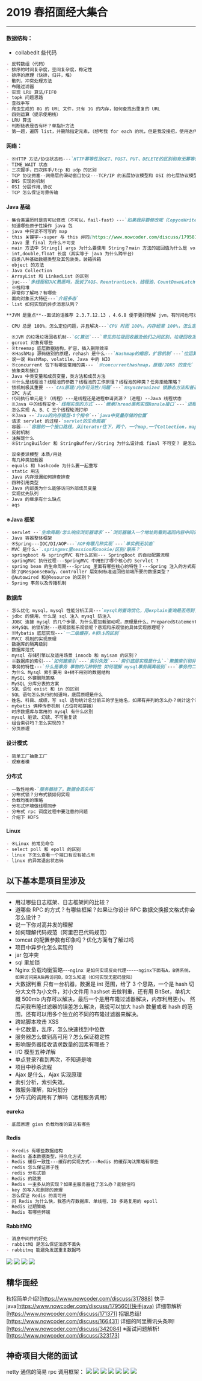 # 2019 春招面经大集合

---

#### **数据结构：**

- collabedit 些代码

```markdown
- 反转数组（代码）
- 排序的时间复杂度，空间复杂度，稳定性
- 排序的原理（快排，归并，堆）
- 散列，冲突处理方法
- 布隆过滤器
- 实现 LRU 算法/FIFO
- topk 问题思路
- 查找手写
- 爬虫生成的 8G 的 URL 文件，只有 1G 的内存，如何查找出重复的 URL
- 四则运算（提示使用栈）
- LRU 算法
- 判断链表是否有环？单指针方法
- 第一题，遍历 list，并删除指定元素，（想考我 for each 的坑，但是我没接招，使用迭代器完成）
```

#### **网络：**

```markdown
- ※HTTP 方法/协议状态码---`HTTP幂等性及GET、POST、PUT、DELETE的区别和有无幂等性`---`HTTP缓存机制`---`既然说 HTTP 是无状态的，那服务器怎么记住上次请求的用户`---`http 安全问题`---`https 如何实现`
- TIME_WAIT 状态
- 三次握手，四次挥手/tcp 和 udp 的区别
- TCP 协议拥塞--网络层的滑动窗口协议---TCP/IP 的五层协议模型和 OSI 的七层协议模型了解么？简单说一下，TCP 协议在哪一层？
- DNS 实现的机制
- OSI 分层作用,协议
- TCP 怎么保证可靠传输
```

#### **Java 基础**

```markdown
- 集合类遍历时是否可以修改（不可以，fail-fast）---`如果我非要修改呢（CopyonWriteArrayList可以在遍历的时候修改）`
- 知道哪些原子性操作 java 包
- java 中只读不可写的 map
- this 关键字--super 与 this 异同[https://www.nowcoder.com/discuss/179581]
- Java 里 final 为什么不可变
- main 方法中 String[] args 为什么要使用 String？main 方法的返回值为什么是 void？
- int,double,float 长度（其实等于 java 为什么跨平台）
- 四类八种基础数据类型及其包装类，装箱拆箱
- object 的方法
- Java Collection
- ArrayList 和 LinkedList 的区别
- juc---`多线程和JUC熟悉吗，我说了AQS、ReentrantLock、线程池、CountDownLatch、CyclicBarrier，然后问了我AQS是什么`
- ※栈和堆
- 异常你了解吗？有哪些
- 面向对象三大特征---`介绍多态`
- list 如何实现的异步消息队列？

**JVM 是重点**--面试的话推荐 2.3.7.12.13 ，4.6.8 便于更好理解 jvm，有时间也可以看看

- CPU 总是 100%，怎么定位问题，并且解决---`CPU 时而 100%，内存经常 100%，怎么定位问题，并且解决`---`查看一个线程的信息`

- ※JVM 的垃圾垃圾回收机制--`GC算法`---`常见的垃圾回收器及他们之间区别，垃圾回收发生在哪里`---`JVM调优命令`---`新生代老年代大小如何划分`---`怎么避免产生浮动垃圾？`
- gcroot 对象有哪些
- ※treemap 底层数据结构，扩容，插入删除效率
- ※HashMap 源码级别的原理，rehash 是什么---`Hashmap的缩容，扩容机制`---`位运算的好处`---`hashmap和hashtable区别,模运算比较`---`为什么使用红黑树`
- 说一说 HashMap、volatile、Java 中的 NIO
- ※concurrent 包下有哪些常用的类--- `※concurrenthashmap，原理/JDK8 的变化`
- 抽象类和接口
- Java 中类变量和成员变量，类方法和成员方法
- ※什么是线程池？线程池的参数？线程池的工作原理？线程池的种类？任务拒绝策略？
- 锁机制极其重要 ---`CAS原理/内存可见性/问题`---`※synchronized 锁静态方法和普通方法区别，volitile 关键字的理解`---`lock和synchronized区别`---`栅栏和闭锁的区别`
- IPC 方式
- 代码执行单元是？（线程）---是线程还是进程申请资源？（进程）--Java 线程状态
- ※Java 中的线程安全-`线程实现的方式`---`继承Thread类和实现Runale接口`---`进程和线程的区别`---`sleep和wait区别`---`threadlocal`---`start和run方法的区别，什么方法开启线程`---`进程间通讯的方式`---`Java 是单线程的还是单进程的？`---`各种线程池的应用场景`---`java的线程和操作系统的线程`
- 怎么实现 A、B、C 三个线程轮流打印
- ※Java --`Java的内存模型-8个指令`--`java中变量存储的位置`
- 请求 servlet 的过程-`servlet的生命周期`
- 容器---`容器的一个接口路线，从iterator往下，两个，一个map,一个Collection，map下面的hashmap，treemap,Collection下面的list,Set。list下面的ArrayList和LinkedList,Set下面的hashSet和TreeSet等，之后再吹了一下迭代器的快速失败和安全失败`
- 反射机制
- 注解是什么
- ※StringBuilder 和 StringBuffer//String 为什么设计成 final 不可变？ 是怎么实现不可变的

- 双亲委派模型 本质/用处
- 有几种类加载器
- equals 和 hashcode 为什么要一起重写
- static 用法
- Java 内存泄漏如何排查排查
- 四种引用类型
- Java 内部类为什么能够访问外部成员变量
- 实现优先队列
- Java 的继承有什么缺点
- aqs
```

#### **※Java 框架**

```markdown
- servlet --`生命周期/怎么响应浏览器请求`--`浏览器输入一个地址到看到返回内容中间流程`---`dispatcher流程`--`输入一个url，具体到每一个层`
- Java 容器整体框架
- ※Spring---IOC/DI/AOP---`AOP有哪几种实现`---`单实例无状态`
- MVC 是什么-`.springmvc里session和cookie/区别/联系？`
- springboot 与 springMVC 有什么区别--- SpringBoot 的自动配置流程
- springMVC 执行过程---SpringMVC 中用到了哪个核心的 Servlet ?
- spring bean 的生命周期---Spring 里面有哪些核心的特性？---Spring 注入的方式有哪些？---Spring 的 scope 里面有哪几个属性？bean 成员变量的参数注入有哪种方式？
- 除了@ResponseBody，controller 层如何标准返回给前端所要的数据类型？
- @Autowired 和@Resource 的区别？
- Spring 事务以及传播机制
```

#### **数据库**

```markdown
- 怎么优化 mysql，mysql 性能分析工具---`mysql的查询优化，用explain查询是否用到了索引`
- jdbc 的使用，什么是 sql 注入 mysql 防注入
- JDBC 连接 mysql 的几个步骤、为什么要加载驱动呢，原理是什么、PreparedStatement 和 Statement 区别、返回结果如何查询
- ※MySQL 的锁机制---悲观锁和乐观锁呢？悲观和乐观锁的具体实现原理呢？
- ※Mybatis 底层实现---`一二级缓存，#和\$的区别`
- MVCC 机制的实现原理
- 数据库的隔离级别
- 数据库范式
- mysql 存储引擎以及适用场景 innodb 和 myisam 的区别？
- ※数据库的索引---`如何建索引`---`索引失效`---`索引底层实现是什么`-`聚簇索引和非聚簇索引`---`除开使用 B+ 树实现的索引，还了解其他数据结构实现的索引吗？`
- 事务的特性---`什么是事务 事物的几种特性 如何理解 mysql事务隔离级别`---`事务的二段提交`
- 为什么 Mysql 索引要用 B+树不用别的数据结构
- MySQL 外键删除策略
- MySQL 分库分表的方案
- SQL 语句 exist 和 in 的区别
- SQL 语句怎么执行的知道吗，底层原理是什么
- 姓名、科目、成绩，写 sql 语句统计总分前三的学生姓名，如果有并列的怎么办？统计这个班的学生选了哪些科目
- mybatis 俩种传参机制（占位符和拼接）
- 时序数据库与常用的 mysql 有什么区别
- mysql 脏读、幻读、不可重复读
- 组合索引吗？怎么实现的？
- 分页原理
```

#### **设计模式**

```markdown
- 简单工厂抽象工厂
- 观察者模
```

#### **分布式**

```markdown
- 一致性哈希-`服务器挂了，数据会丢失吗`
- 分布式锁？分布式锁如何实现
- 负载均衡的策略
- 分布式环境做线程同步
- 分布式 rpc 调度过程中要注意的问题
- 介绍下 HDFS
```

#### **Linux**

```markdown
- ※Linux 的常见命令
- select poll 和 epoll 的区别
- linux 下怎么查看一个端口有没有被占用
- linux 的异常退出状态码
```

## 以下基本是项目里涉及

---

- 用过哪些日志框架、日志框架间的比较？
- 道哪些 RPC 的方式？有哪些框架？如果让你设计 RPC 数据交换报文格式你会怎么设计？
- 说一下你对高并发的理解
- 如何理解代码规范（阿里巴巴代码规范）
- tomcat 的配置参数有印象吗？优化方面有了解过吗
- 项目中异步化怎么实现的
- jar 包冲突
- sql 里加锁
- Nginx 负载均衡策略---`nginx 是如何实现反向代理`-----`nginx下面有A，B俩系统，如果访问完A后再访问B，B怎么知道（如何实现无密码登陆）`
- 大数据判重
  只有一台机器，数据是 int 范围，给了 3 个思路，一个是 hash 切分大文件为小文件，对小文件用 hashset 去做判重，还有用 BitSet，单机大概 500mb 内存可以解决，最后一个是用布隆过滤器解决，内存利用更小。 然后问我布隆过滤器的误差怎么解决，我说可以加大 hash 数量或者 hash 的范围，还有可以用多个独立的不同的布隆过滤器来解决。
- 跨站脚本攻击 XSS
- 十亿数量，乱序，怎么快速找到中位数
- 服务器怎么做到高可用？怎么保证稳定性
- 影响服务器接收请求数量的因素有哪些？
- I/O 模型五种详解
- 单点登录?看到两次，不知道是啥
- 项目中秒杀流程
- Ajax 是什么，Ajax 实现原理
- 索引分析，索引失效。
- 微服务理解，如何划分
- 分布式的调用有了解吗（远程服务调用）

#### **eureka**

```markdown
- 底层原理 gixn 负载均衡的算法有哪些
```

#### **Redis**

```markdown
- ※redis 有哪些数据结构
- Redis 基本数据类型，持久化方式
- Redis 缓存一致性---缓存的实现方式---Redis 的缓存淘汰策略有哪些
- redis 怎么保证原子性
- redis 分布式锁
- Redis 的跳表
- Redis 一主多从的实现？如果主服务器挂了怎么办？能锁住吗
- key 的写入和删除的原理
- 怎么保证 Redis 的高可用
- 问 Redis 为什么快，我答内存数据库、单线程、IO 多路复用的 epoll
- Redis 过期策略
- Redis 有哪些弊端
```

#### **RabbitMQ**

```markdown
- 消息中间件的好处
- rabbitMQ 是怎么保证消息不丢失
- rabbitmq 能避免发送重复数据吗
```

![](assserts/8.png)
![](assserts/9.png)
![](assserts/10.png)
![](assserts/11.png)

## 精华面经

秋招简单介绍![https://www.nowcoder.com/discuss/317888]
快手 java[https://www.nowcoder.com/discuss/179560](快手java)
详细带解析 [https://www.nowcoder.com/discuss/171371]
招银总结![https://www.nowcoder.com/discuss/166431]
详细的阿里腾讯头条啊![https://www.nowcoder.com/discuss/342084]
※面试问题解析![https://www.nowcoder.com/discuss/323173]

## 神奇项目大佬的面试

netty 通信的简易 rpc 调用框架：
![](assserts/1.png)
![](assserts/2.png)
![](assserts/3.png)
![](assserts/4.png)
![](assserts/5.png)
![](assserts/6.png)
![](assserts/7.png)
